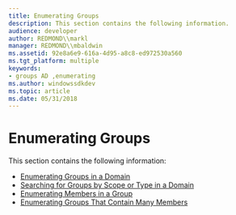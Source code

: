 ```yaml
---
title: Enumerating Groups
description: This section contains the following information.
audience: developer
author: REDMOND\\markl
manager: REDMOND\\mbaldwin
ms.assetid: 92e8a6e9-616a-4d95-a8c8-ed972530a560
ms.tgt_platform: multiple
keywords:
- groups AD ,enumerating
ms.author: windowssdkdev
ms.topic: article
ms.date: 05/31/2018
---
```


# Enumerating Groups

This section contains the following information:

-   [Enumerating Groups in a Domain](enumerating-groups-in-a-domain.md)
-   [Searching for Groups by Scope or Type in a Domain](searching-for-groups-by-scope-or-type-in-a-domain.md)
-   [Enumerating Members in a Group](enumerating-members-in-a-group.md)
-   [Enumerating Groups That Contain Many Members](enumerating-groups-that-contain-many-members.md)

 

 




